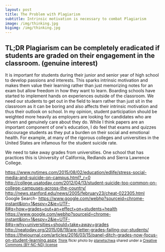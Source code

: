 ```yaml
---
layout: post
title: The Problem with Plagiarism
subtitle: Intrinsic motivation is necessary to combat Plagiarism
image: /img/thinking.jpg
bigimg: /img/thinking.jpg
---
```

## TL;DR Plagiarism can be completely eradicated if students are graded on their engagement in the classroom. (genuine interest)

It is important for students during their junior and senior year of high school to develop passions and interests. This sparks intrinsic motivation and makes them value their learning rather than just memorizing notes for an exam but allow freedom in how they want to learn. Boarding schools have started to implement hands on experiences outside of the classroom. We need our students to get out in the field to learn rather than just sit in the classroom as it can be boring and also affects their intrinsic motivation and thus their outlook on school. In my opinion, student participation should be weighted more heavily as employers are looking for candidates who are driven and genuinely care about they do. While I think papers are an important component of one's education, I do feel that exams and quizzes discourage students as they put a burden on their social and emotional health. For example, at many of the rigorous colleges and universities in the United States  are infamous for the student suicide rate.

We need to take away grades from universities. One school that has practices this is University of California, Redlands and Sierra Lawrence College.

https://www.nytimes.com/2015/08/02/education/edlife/stress-social-media-and-suicide-on-campus.html?_r=0
http://college.usatoday.com/2012/04/13/student-suicide-too-common-on-college-campuses-across-the-country/
http://news.stanford.edu/news/2005/february23/cheat-022305.html
Google Search- https://www.google.com/webhp?sourceid=chrome-instant&ion=1&espv=2&ie=UTF-8#q=how+grades+put+an+effect+on+students+health
https://www.google.com/webhp?sourceid=chrome-instant&ion=1&espv=2&ie=UTF-8#q=why+universities+should+take+away+grades
http://neatoday.org/2015/08/19/are-letter-grades-failing-our-students/
https://thejournal.com/articles/2016/03/15/panel-ditch-grades-now-focus-on-student-learning.aspx
<small> <a title="Think" href="https://flickr.com/photos/planetschwa/99535218">Think</a> flickr photo by <a href="https://flickr.com/people/planetschwa">planetschwa</a> shared under a <a href="https://creativecommons.org/licenses/by-nc-nd/2.0/">Creative Commons (BY-NC-ND) license</a> </small>
